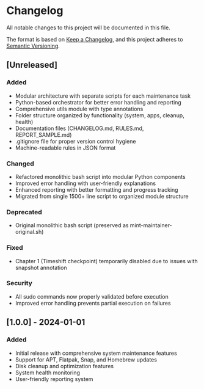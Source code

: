 # Changelog

All notable changes to this project will be documented in this file.

The format is based on [Keep a Changelog](https://keepachangelog.com/en/1.0.0/),
and this project adheres to [Semantic Versioning](https://semver.org/spec/v2.0.0.html).

## [Unreleased]

### Added
- Modular architecture with separate scripts for each maintenance task
- Python-based orchestrator for better error handling and reporting
- Comprehensive utils module with type annotations
- Folder structure organized by functionality (system, apps, cleanup, health)
- Documentation files (CHANGELOG.md, RULES.md, REPORT_SAMPLE.md)
- .gitignore file for proper version control hygiene
- Machine-readable rules in JSON format

### Changed
- Refactored monolithic bash script into modular Python components
- Improved error handling with user-friendly explanations
- Enhanced reporting with better formatting and progress tracking
- Migrated from single 1500+ line script to organized module structure

### Deprecated
- Original monolithic bash script (preserved as mint-maintainer-original.sh)

### Fixed
- Chapter 1 (Timeshift checkpoint) temporarily disabled due to issues with snapshot annotation

### Security
- All sudo commands now properly validated before execution
- Improved error handling prevents partial execution on failures

## [1.0.0] - 2024-01-01

### Added
- Initial release with comprehensive system maintenance features
- Support for APT, Flatpak, Snap, and Homebrew updates
- Disk cleanup and optimization features
- System health monitoring
- User-friendly reporting system
